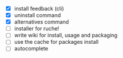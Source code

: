 - [x] install feedback (cli)
- [x] uninstall command
- [x] alternatives command
- [ ] installer for ruche!
- [ ] write wiki for install, usage and packaging
- [ ] use the cache for packages install
- [ ] autocomplete